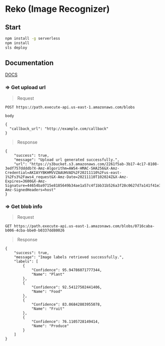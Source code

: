 # Reko (Image Recognizer)

## Start
``` bash
npm install -g serverless
npm install
sls deploy
```


## Documentation
[DOCS](./docs/reko.yml)

### => Get upload url
> Request

```
POST https://path.execute-api.us-east-1.amazonaws.com/blobs

body

{
  "callback_url": "http://example.com/callback"
}

```

> Response
```
{
    "success": true,
    "message": "Upload url generated successfully.",
    "url": "https://s3bucket.s3.amazonaws.com/2261f5ab-3b17-4c17-8108-3edf757ddddb?X-Amz-Algorithm=AWS4-HMAC-SHA256&X-Amz-Credential=AKIAYYBKHMVVZAAUHVAD%2F20211110%2Fus-east-1%2Fs3%2Faws4_request&X-Amz-Date=20211110T102024Z&X-Amz-Expires=3600&X-Amz-Signature=44654ba9715e8185649b34ae1a57c4f1bb31b526a3f28c0627d7a141f41e3003&X-Amz-SignedHeaders=host"
}
```

### => Get blob info
> Request

```
GET https://path.execute-api.us-east-1.amazonaws.com/blobs/0716caba-b006-4cba-bbe0-b0337dd80026

```

> Response
```
{
    "success": true,
    "message": "Image labels retrieved successfully.",
    "labels": [
        {
            "Confidence": 95.94786071777344,
            "Name": "Plant"
        },
        {
            "Confidence": 92.54127502441406,
            "Name": "Food"
        },
        {
            "Confidence": 83.06842803955078,
            "Name": "Fruit"
        },
        {
            "Confidence": 76.1105728149414,
            "Name": "Produce"
        }
    ]
}
```

 
